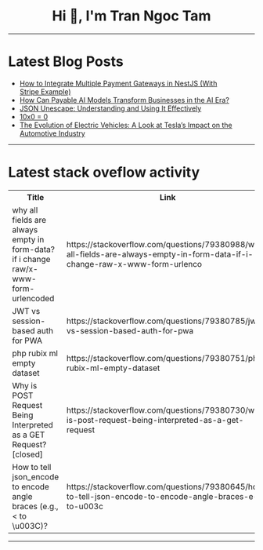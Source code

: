 <h1 align="center">Hi 👋, I'm Tran Ngoc Tam</h1>

---

# Latest Blog Posts 
<!-- BLOG-POST-LIST:START -->
- [How to Integrate Multiple Payment Gateways in NestJS &lpar;With Stripe Example&rpar;](https://dev.to/henriqueweiand/how-to-integrate-multiple-payment-gateways-in-nestjs-with-stripe-example-54pi)
- [How Can Payable AI Models Transform Businesses in the AI Era?](https://dev.to/joinwithken/how-can-payable-ai-models-transform-businesses-in-the-ai-era-324l)
- [JSON Unescape: Understanding and Using It Effectively](https://dev.to/keploy/json-unescape-understanding-and-using-it-effectively-4j6d)
- [10x0 = 0](https://dev.to/linkbenjamin/10x0-0-3igh)
- [The Evolution of Electric Vehicles: A Look at Tesla’s Impact on the Automotive Industry](https://dev.to/pushpak_chaudhari_b4083aa/the-evolution-of-electric-vehicles-a-look-at-teslas-impact-on-the-automotive-industry-3m39)
<!-- BLOG-POST-LIST:END -->

---

# Latest stack oveflow activity
<table>
  <tr><th>Title</th><th>Link</th></tr>
  <!-- STACKOVERFLOW:START --><tr><td>why all fields are always empty in form-data? if i change raw/x-www-form-urlencoded</td><td>https://stackoverflow.com/questions/79380988/why-all-fields-are-always-empty-in-form-data-if-i-change-raw-x-www-form-urlenco</td></tr><tr><td>JWT vs session-based auth for PWA</td><td>https://stackoverflow.com/questions/79380785/jwt-vs-session-based-auth-for-pwa</td></tr><tr><td>php rubix ml empty dataset</td><td>https://stackoverflow.com/questions/79380751/php-rubix-ml-empty-dataset</td></tr><tr><td>Why is POST Request Being Interpreted as a GET Request? [closed]</td><td>https://stackoverflow.com/questions/79380730/why-is-post-request-being-interpreted-as-a-get-request</td></tr><tr><td>How to tell json_encode to encode angle braces &lpar;e.g., &lt; to \u003C&rpar;?</td><td>https://stackoverflow.com/questions/79380645/how-to-tell-json-encode-to-encode-angle-braces-e-g-to-u003c</td></tr><!-- STACKOVERFLOW:END -->
</table>

---


